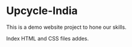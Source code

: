 # Upcycle-India

This is a demo website project to hone our skills.

Index HTML and CSS files addes.
